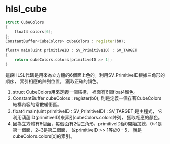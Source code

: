# hlsl_cube

```c++
struct CubeColors
{
	float4 colors[6];
};
ConstantBuffer<CubeColors> cubeColors : register(b0);

float4 main(uint primitiveID : SV_PrimitiveID) : SV_TARGET
{
	return cubeColors.colors[primitiveID >> 1];
}
```

這段HLSL代碼是用來為立方體的6個面上色的。利用SV_PrimitiveID根據三角形的順序， 索引相應的陣列位置， 獲取正確的顏色。
1. struct CubeColors用來定義一個結構， 裡面有6個float4顏色。
2. ConstantBuffer<CubeColors> cubeColors : register(b0); 則是定義一個存著CubeColors結構內容的常數緩衝區。
3. float4 main(uint primitiveID : SV_PrimitiveID) : SV_TARGET 是主程式， 它利用葫蘆ID(primitiveID)來索引cubeColors.colors陣列， 獲取相應的顏色。
4. 因為立方體有6個面，每個面有2個三角形，primitiveID從0開始加總，0~1是第一個面，2~3是第二個面， 故primitiveID >> 1等於0 - 5， 就是cubeColors.colors[x]的索引。

